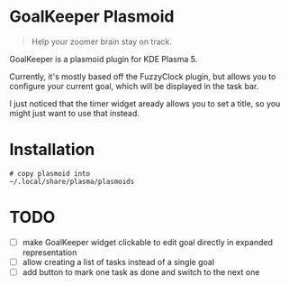 # GoalKeeper Plasmoid

> Help your zoomer brain stay on track.

GoalKeeper is a plasmoid plugin for KDE Plasma 5.

Currently, it's mostly based off the FuzzyClock plugin, but allows you to configure your current goal, which will be displayed in the task bar.

I just noticed that the timer widget aready allows you to set a title, so you might just want to use that instead.

# Installation

```shell
# copy plasmoid into
~/.local/share/plasma/plasmoids
```

# TODO

- [ ] make GoalKeeper widget clickable to edit goal directly in expanded representation
- [ ] allow creating a list of tasks instead of a single goal
- [ ] add button to mark one task as done and switch to the next one
